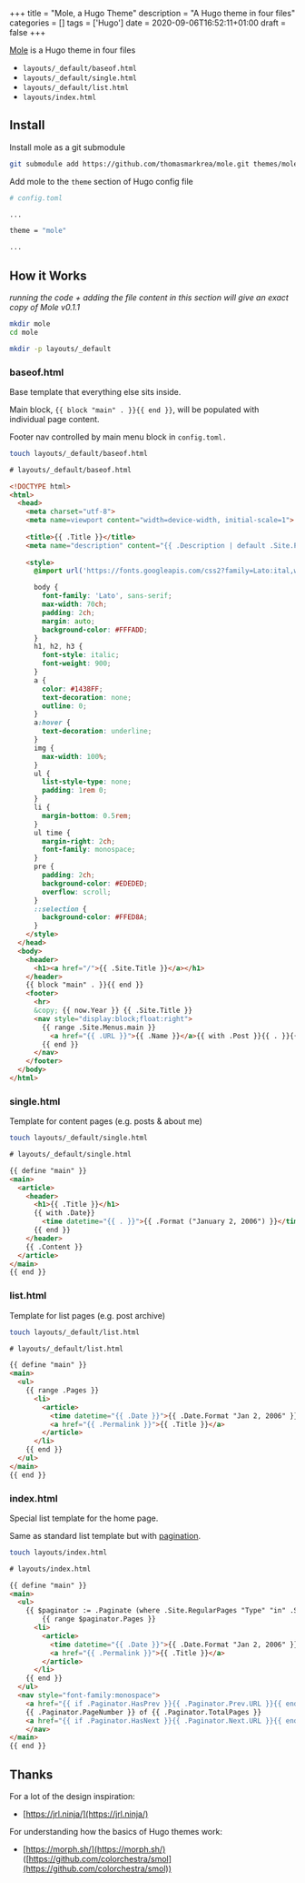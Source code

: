 +++
title = "Mole, a Hugo Theme"
description = "A Hugo theme in four files"
categories = []
tags = ['Hugo']
date = 2020-09-06T16:52:11+01:00
draft = false
+++

[Mole](https://github.com/thomasmarkrea/mole) is a Hugo theme in four files

- `layouts/_default/baseof.html`
- `layouts/_default/single.html`
- `layouts/_default/list.html`
- `layouts/index.html`

## Install

Install mole as a git submodule 

```bash
git submodule add https://github.com/thomasmarkrea/mole.git themes/mole
```

Add mole to the `theme` section of Hugo config file

```bash
# config.toml

...

theme = "mole"

...
```

## How it Works

*running the code + adding the file content in this section will give an exact copy of Mole v0.1.1*

```bash
mkdir mole
cd mole

mkdir -p layouts/_default
```

### baseof.html

Base template that everything else sits inside.

Main block, `{{ block "main" . }}{{ end }}`, will be populated with individual page content.

Footer nav controlled by main menu block in `config.toml.`

```bash
touch layouts/_default/baseof.html
```

```html
# layouts/_default/baseof.html

<!DOCTYPE html>
<html>
  <head>
    <meta charset="utf-8">
    <meta name=viewport content="width=device-width, initial-scale=1">
    
    <title>{{ .Title }}</title>
    <meta name="description" content="{{ .Description | default .Site.Params.description }}">
    
    <style>
      @import url('https://fonts.googleapis.com/css2?family=Lato:ital,wght@0,100;0,300;0,400;0,700;0,900;1,100;1,300;1,400;1,700;1,900&display=swap');

      body {
        font-family: 'Lato', sans-serif;
        max-width: 70ch;
        padding: 2ch;
        margin: auto;
        background-color: #FFFADD;
      }
      h1, h2, h3 {
        font-style: italic;
        font-weight: 900;
      }
      a {
        color: #1438FF;
        text-decoration: none;
        outline: 0;
      }
      a:hover {
        text-decoration: underline;
      }
      img {
        max-width: 100%;
      }
      ul {
        list-style-type: none;
        padding: 1rem 0;
      }
      li {
        margin-bottom: 0.5rem;
      }
      ul time {
        margin-right: 2ch;
        font-family: monospace;
      }
      pre {
        padding: 2ch;
        background-color: #EDEDED;
        overflow: scroll;
      }
      ::selection {
        background-color: #FFED8A;
      }
    </style>
  </head>
  <body>
    <header>
      <h1><a href="/">{{ .Site.Title }}</a></h1>
    </header>
    {{ block "main" . }}{{ end }}
    <footer>
      <hr>
      &copy; {{ now.Year }} {{ .Site.Title }}
      <nav style="display:block;float:right">
        {{ range .Site.Menus.main }}
          <a href="{{ .URL }}">{{ .Name }}</a>{{ with .Post }}{{ . }}{{ end }}
        {{ end }}
      </nav>
    </footer>
  </body>
</html>
```

### single.html

Template for content pages (e.g. posts & about me)

```bash
touch layouts/_default/single.html
```

```html
# layouts/_default/single.html

{{ define "main" }}
<main>
  <article>
    <header>
      <h1>{{ .Title }}</h1>
      {{ with .Date}}
        <time datetime="{{ . }}">{{ .Format ("January 2, 2006") }}</time>
      {{ end }}    
    </header>
    {{ .Content }}
  </article>
</main>
{{ end }}
```

### list.html

Template for list pages (e.g. post archive)

```bash
touch layouts/_default/list.html
```

```html
# layouts/_default/list.html

{{ define "main" }}
<main>
  <ul>
    {{ range .Pages }}
      <li>
        <article>
          <time datetime="{{ .Date }}">{{ .Date.Format "Jan 2, 2006" }}</time>
          <a href="{{ .Permalink }}">{{ .Title }}</a>
        </article>
      </li>
    {{ end }}
  </ul>
</main>
{{ end }}
```

### index.html

Special list template for the home page.

Same as standard list template but with [pagination](https://gohugo.io/templates/pagination/).

```bash
touch layouts/index.html
```

```html
# layouts/index.html

{{ define "main" }}
<main>
  <ul>
    {{ $paginator := .Paginate (where .Site.RegularPages "Type" "in" .Site.Params.mainSections) }}
		{{ range $paginator.Pages }}
      <li>
        <article>
          <time datetime="{{ .Date }}">{{ .Date.Format "Jan 2, 2006" }}</time>
          <a href="{{ .Permalink }}">{{ .Title }}</a>
        </article>
      </li>
    {{ end }}
  </ul>
  <nav style="font-family:monospace">
    <a href="{{ if .Paginator.HasPrev }}{{ .Paginator.Prev.URL }}{{ end }}"><</a>
    {{ .Paginator.PageNumber }} of {{ .Paginator.TotalPages }}
    <a href="{{ if .Paginator.HasNext }}{{ .Paginator.Next.URL }}{{ end }}">></a>
	</nav>
</main>
{{ end }}
```

## Thanks

For a lot of the design inspiration:

- [https://jrl.ninja/](https://jrl.ninja/)

For understanding how the basics of Hugo themes work:

- [https://morph.sh/](https://morph.sh/) ([https://github.com/colorchestra/smol](https://github.com/colorchestra/smol))